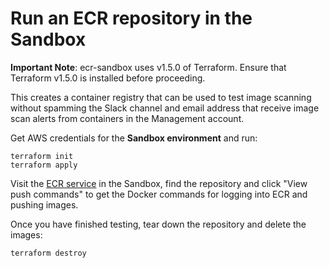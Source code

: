 # Run an ECR repository in the Sandbox

**Important Note**: ecr-sandbox uses v1.5.0 of Terraform. Ensure that Terraform v1.5.0 is installed before proceeding.

This creates a container registry that can be used to test image scanning
without spamming the Slack channel and email address that receive image scan
alerts from containers in the Management account.

Get AWS credentials for the **Sandbox environment** and run:

```
terraform init
terraform apply
```

Visit the [ECR service] in the Sandbox, find the repository and click "View
push commands" to get the Docker commands for logging into ECR and pushing
images.

Once you have finished testing, tear down the repository and delete the images:

```
terraform destroy
```

[ECR service]: https://eu-west-2.console.aws.amazon.com/ecr/repositories?region=eu-west-2
